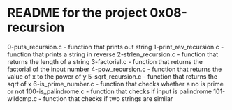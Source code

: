 # README for the project 0x08-recursion
0-puts_recursion.c - function that prints out string
1-print_rev_recursion.c - function that prints a string in reverse
2-strlen_recursion.c - function that returns the length of a string
3-factorial.c - function that returns the factorial of the input number
4-pow_recursion.c - function that returns the value of x to the power of y
5-sqrt_recursion.c - function that returns the sqrt of x
6-is_prime_number.c - function that checks whether a no is prime or not
100-is_palindrome.c - function that checks if input is palindrome
101-wildcmp.c - function that checks if two strings are similar
